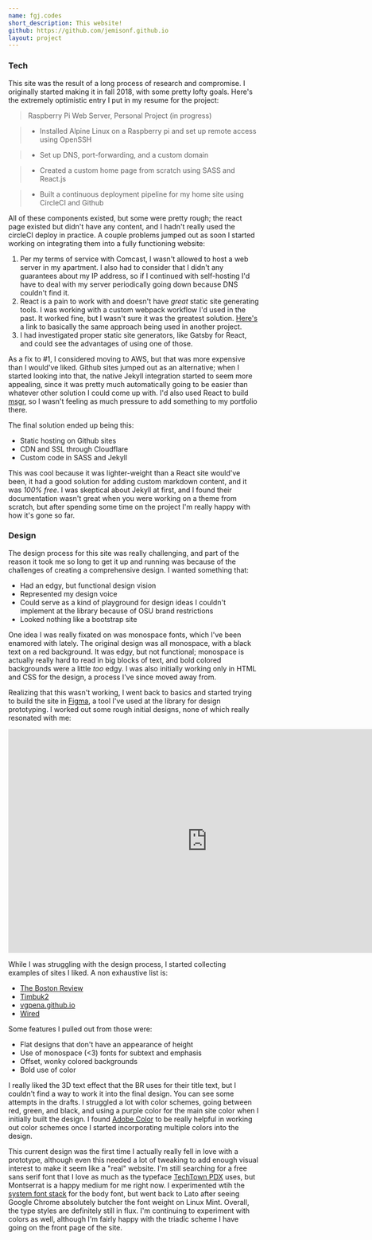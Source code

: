 ```yaml
---
name: fgj.codes
short_description: This website!
github: https://github.com/jemisonf.github.io
layout: project
---
```


### Tech

This site was the result of a long process of research and compromise. I originally started making it in fall 2018, with some pretty lofty goals. Here's the extremely optimistic entry I put in my resume for the project:

> Raspberry Pi Web Server, Personal Project (in progress) 

> - Installed Alpine Linux on a Raspberry pi and set up remote access using OpenSSH

> - Set up DNS, port-forwarding, and a custom domain 

> - Created a custom home page from scratch using SASS and React.js

> - Built a continuous deployment pipeline for my home site using CircleCI and Github

All of these components existed, but some were pretty rough; the react page existed but didn't have any content, and I hadn't really used the circleCI deploy in practice. A couple problems jumped out as soon I started working on integrating them into a fully functioning website:

1. Per my terms of service with Comcast, I wasn't allowed to host a web server in my apartment. I also had to consider that I didn't any guarantees about my IP address, so if I continued with self-hosting I'd have to deal with my server periodically going down because DNS couldn't find it.
2. React is a pain to work with and doesn't have *great* static site generating tools. I was working with a custom webpack workflow I'd used in the past. It worked fine, but I wasn't sure it was the greatest solution. [Here's](https://github.com/OSU-CS290-F17/final-project-asdfas/blob/master/webpack.config.js) a link to basically the same approach being used in another project.
3. I had investigated proper static site generators, like Gatsby for React, and could see the advantages of using one of those.


As a fix to #1, I considered moving to AWS, but that was more expensive than I would've liked. Github sites jumped out as an alternative; when I started looking into that, the native Jekyll integration started to seem more appealing, since it was pretty much automatically going to be easier than whatever other solution I could come up with. I'd also used React to build [msgr](https://fgj.codes/projects/msgr), so I wasn't feeling as much pressure to add something to my portfolio there.

The final solution ended up being this:

* Static hosting on Github sites
* CDN and SSL through Cloudflare
* Custom code in SASS and Jekyll

This was cool because it was lighter-weight than a React site would've been, it had a good solution for adding custom markdown content, and it was *100% free*. I was skeptical about Jekyll at first, and I found their documentation wasn't great when you were working on a theme from scratch, but after spending some time on the project I'm really happy with how it's gone so far. 

### Design

The design process for this site was really challenging, and part of the reason it took me so long to get it up and running was because of the challenges of creating a comprehensive design. I wanted something that:

* Had an edgy, but functional design vision
* Represented my design voice
* Could serve as a kind of playground for design ideas I couldn't implement at the library because of OSU brand restrictions
* Looked nothing like a bootstrap site

One idea I was really fixated on was monospace fonts, which I've been enamored with lately. The original design was all monospace, with a black text on a red background. It was edgy, but not functional; monospace is actually really hard to read in big blocks of text, and bold colored backgrounds were a little *too* edgy. I was also initially working only in HTML and CSS for the design, a process I've since moved away from.

Realizing that this wasn't working, I went back to basics and started trying to build the site in [Figma](https://figma.com), a tool I've used at the library for design prototyping. I worked out some rough initial designs, none of which really resonated with me:

<iframe style="border: none;" width="800" height="450" src="https://www.figma.com/embed?embed_host=share&url=https%3A%2F%2Fwww.figma.com%2Ffile%2FZuZuA5YmWn5N6yxUO0rxM42E%2FHomepage%3Fnode-id%3D0%253A1" allowfullscreen></iframe>

While I was struggling with the design process, I started collecting examples of sites I liked. A non exhaustive list is:

* [The Boston Review](http://bostonreview.net/)
* [Timbuk2](https://www.timbuk2.com/)
* [vgpena.github.io](https://vgpena.github.io/)
* [Wired](https://www.wired.com/)

Some features I pulled out from those were:

* Flat designs that don't have an appearance of height
* Use of monospace (<3) fonts for subtext and emphasis
* Offset, wonky colored backgrounds
* Bold use of color

I really liked the 3D text effect that the BR uses for their title text, but I couldn't find a way to work it into the final design. You can see some attempts in the drafts. I struggled a lot with color schemes, going between red, green, and black, and using a purple color for the main site color when I initially built the design. I found [Adobe Color](https://color.adobe.com) to be really helpful in working out color schemes once I started incorporating multiple colors into the design. 


This current design was the first time I actually really fell in love with a prototype, although even this needed a lot of tweaking to add enough visual interest to make it seem like a "real" website. I'm still searching for a free sans serif font that I love as much as the typeface [TechTown PDX](https://techtownportland.com/) uses, but Montserrat is a happy medium for me right now. I experimented wtih the [system font stack](https://css-tricks.com/snippets/css/system-font-stack/) for the body font, but went back to Lato after seeing Google Chrome absolutely butcher the font weight on Linux Mint. Overall, the type styles are definitely still in flux. I'm continuing to experiment with colors as well, although I'm fairly happy with the triadic scheme I have going on the front page of the site.
